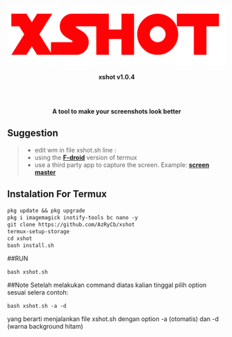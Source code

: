 <div align="center">
  <img src="/assets/banner.png">
  <p><b>xshot v1.0.4</b></p>
  <br><br>
  <P><b>A tool to make your screenshots look better</b></p>
</div>

## Suggestion

> - edit wm in file xshot.sh line :
> - using the [**F-droid**](https://f-droid.org/en/packages/com.termux/) version of termux
> - use a third party app to capture the screen. Example: [**screen master**](https://play.google.com/store/apps/details?id=pro.capture.screenshot)

## Instalation For Termux
```
pkg update && pkg upgrade
pkg i imagemagick inotify-tools bc nano -y
git clone https://github.com/AzRyCb/xshot
termux-setup-storage
cd xshot
bash install.sh
```

##RUN
```
bash xshot.sh
```
##Note
Setelah melakukan command diatas kalian tinggal pilih option sesuai selera contoh:
```
bash xshot.sh -a -d
```
yang berarti menjalankan file xshot.sh dengan option -a (otomatis)  dan -d (warna background hitam) 
